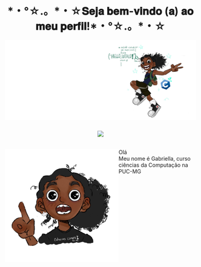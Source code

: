 <h1 align="center">*・°☆.。*・☆𝐒𝐞𝐣𝐚 𝐛𝐞𝐦-𝐯𝐢𝐧𝐝𝐨 (𝐚) 𝐚𝐨 𝐦𝐞𝐮 𝐩𝐞𝐫𝐟𝐢𝐥!*・°☆.。*・☆</h1>
<div>
<img align="center" alt="Header" src=IMG_8766.jpg/>
</div>

##

<div align="center">
  <img src="https://github-readme-stats.vercel.app/api/top-langs?locale=en&hide_title=false&layout=compact&card_width=320&langs_count=5&theme=tokyonight&hide_border=false&username=Gabiew" height="150"   />
</div>

##
<img align="left" alt="um desenho meu" width="300" src="IMG_8866.jpg"/>

  <p>Olá <br>Meu nome é Gabriella, curso ciências da Computação na PUC-MG</p>





